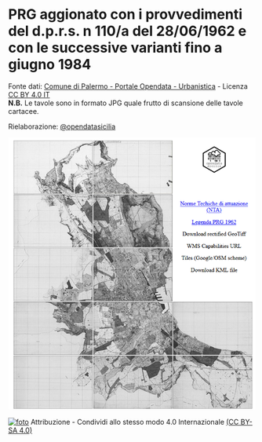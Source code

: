 # PRG aggionato con i provvedimenti del d.p.r.s. n 110/a del 28/06/1962 e con le successive varianti fino a giugno 1984

Fonte dati: [Comune di Palermo - Portale Opendata - Urbanistica](https://opendata.comune.palermo.it/opendata-dataset.php?dataset=1287) - Licenza [CC BY 4.0 IT](https://creativecommons.org/licenses/by/4.0/deed.it)<br> 
**N.B.**  Le tavole sono in formato JPG quale frutto di scansione delle tavole cartacee.  <br> 

Rielaborazione: [@opendatasicilia](https://opendatasicilia.it/)<br> 

<a href="https://palermohub.opendatasicilia.it/prg_1962/prg_pa_62.html"><img width="800" src="https://github.com/SiciliaHub/palermohub/blob/gh-pages/prg_1962/clip/prg_62_pa.png"
 Title="PRG aggionato con i provvedimenti del d.p.r.s. n 110/a del 28/06/1962 e con le successive varianti fino a giugno 1984" /></a><br>

[![foto](https://licensebuttons.net/l/by-sa/4.0/80x15.png)](https://creativecommons.org/licenses/by-sa/4.0/deed.it)
Attribuzione - Condividi allo stesso modo 4.0 Internazionale [(CC BY-SA 4.0)](https://creativecommons.org/licenses/by-sa/4.0/deed.it)





